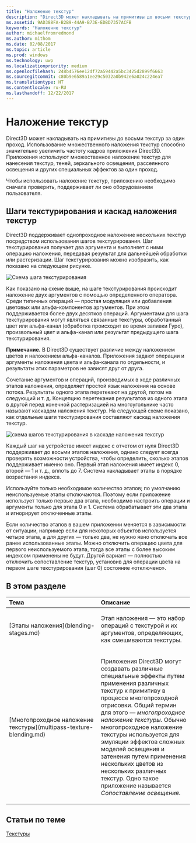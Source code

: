 ```yaml
---
title: "Наложение текстур"
description: "Direct3D может накладывать на примитивы до восьми текстур за один проход."
ms.assetid: 9AD388FA-B2B9-44A9-B73E-EDBD7357ACFB
keywords: "Наложение текстур"
author: michaelfromredmond
ms.author: mithom
ms.date: 02/08/2017
ms.topic: article
ms.prod: windows
ms.technology: uwp
ms.localizationpriority: medium
ms.openlocfilehash: 248b4576ee12df72a59442a5bc3425d2899f6663
ms.sourcegitcommit: c80b9e6589a1ee29c5032a0b942e6a024c224ea7
ms.translationtype: HT
ms.contentlocale: ru-RU
ms.lasthandoff: 12/22/2017
---
```

# <a name="texture-blending"></a>Наложение текстур


Direct3D может накладывать на примитивы до восьми текстур за один проход. Использование множественного наложения текстур способно значительно увеличить частоту кадров приложения Direct3D. Приложения используют множественное наложение текстур для нанесения текстур, теней, зеркального освещения, рассеянного освещения и других специальных эффектов за один проход.

Чтобы использовать наложение текстур, приложению необходимо сначала проверить, поддерживает ли оно оборудованием пользователя.

## <a name="span-idtexture-stages-and-the-texture-blending-cascadespanspan-idtexture-stages-and-the-texture-blending-cascadespanspan-idtexture-stages-and-the-texture-blending-cascadespantexture-stages-and-the-texture-blending-cascade"></a><span id="Texture-Stages-and-the-Texture-Blending-Cascade"></span><span id="texture-stages-and-the-texture-blending-cascade"></span><span id="TEXTURE-STAGES-AND-THE-TEXTURE-BLENDING-CASCADE"></span>Шаги текстурирования и каскад наложения текстур


Direct3D поддерживает однопроходное наложение нескольких текстур посредством использования шагов текстурирования. Шаг текстурирования получает два аргумента и выполняет с ними операцию наложения, передавая результат для дальнейшей обработки или растеризации. Шаг текстурирования можно изобразить, как показано на следующем рисунке.

![Схема шага текстурирования](images/texstg.png)

Как показано на схеме выше, на шаге текстурирования происходит наложение двух аргументов с помощью определенного оператора. Среди типичных операций — простая модуляция или добавления цветовых или альфа-компонентов аргументов. При этом поддерживается более двух десятков операций. Аргументами для шага текстурирования могут являться связанные текстуры, обработанный цвет или альфа-канал (обработка происходит во время заливки Гуро), произвольный цвет и альфа-канал или результат предыдущего шага текстурирования.

**Примечание.**   В Direct3D существует различие между наложением цветов и наложением альфа-каналов. Приложения задают операции и аргументы наложения цвета и альфа-канала по отдельности, и результаты этих параметров не зависят друг от друга.

 

Сочетание аргументов и операций, производимых в ходе различных этапов наложения, определяет простой язык наложения на основе потока. Результаты одного этапа перетекают на другой, потом на следующий и т. д. Концепцию перетекания результатов из одного этапа в другой перед конечной растеризацией на многоугольнике часто называют каскадом наложения текстур. На следующей схеме показано, как отдельные шаги текстурирования составляют каскад наложения текстур.

![схема шагов текстурирования в каскаде наложения текстур](images/tcascade.png)

Каждый шаг на устройстве имеет индекс с отчетом от нуля Direct3D поддерживает до восьми этапов наложения, однако следует всегда проверять возможности устройства, чтобы определить, сколько этапов поддерживает именно оно. Первый этап наложения имеет индекс 0, второй — 1 и т. д., вплоть до 7. Система накладывает этапы в порядке возрастания индекса.

Используйте только необходимое количество этапов; по умолчанию неиспользуемые этапы отключаются. Поэтому если приложение использует только первые два этапа, необходимо настроить операции и аргументы только для этапа 0 и 1. Система обрабатывает эти два этапа и игнорирует отключенные этапы.

Если количество этапов в вашем приложении меняется в зависимости от ситуации, например если для некоторых объектов используется четыре этапа, а для других — только два, не нужно явно отключать все ранее использованные этапы. Можно отключить операцию цвета для первого неиспользуемого этапа, тогда все этапы с более высоким индексом применены не будут. Другой вариант — полностью отключить сопоставление текстур, установив для операции цвета на первом шаге текстурирования (шаг 0) состояние «отключено».

## <a name="span-idin-this-sectionspanin-this-section"></a><span id="in-this-section"></span>В этом разделе


<table>
<colgroup>
<col width="50%" />
<col width="50%" />
</colgroup>
<thead>
<tr class="header">
<th align="left">Тема</th>
<th align="left">Описание</th>
</tr>
</thead>
<tbody>
<tr class="odd">
<td align="left"><p>[Этапы наложения](blending-stages.md)</p></td>
<td align="left"><p>Этап наложения — это набор операций с текстурой и их аргументов, определяющих, как смешиваются текстуры.</p></td>
</tr>
<tr class="even">
<td align="left"><p>[Многопроходное наложение текстуры](multipass-texture-blending.md)</p></td>
<td align="left"><p>Приложения Direct3D могут создавать различные специальные эффекты путем применения различных текстур к примитиву в процессе многопроходной отрисовки. Общий термин для этого — <em>многопроходное наложение текстуры</em>. Обычно многопроходное наложение текстуры используется для эмуляции эффектов сложных моделей освещения и затенения путем применения нескольких цветов из нескольких различных текстур. Одно такое приложение называется <em>Сопоставление освещения</em>.</p></td>
</tr>
</tbody>
</table>

 

## <a name="span-idrelated-topicsspanrelated-topics"></a><span id="related-topics"></span>Статьи по теме


[Текстуры](textures.md)

 

 




